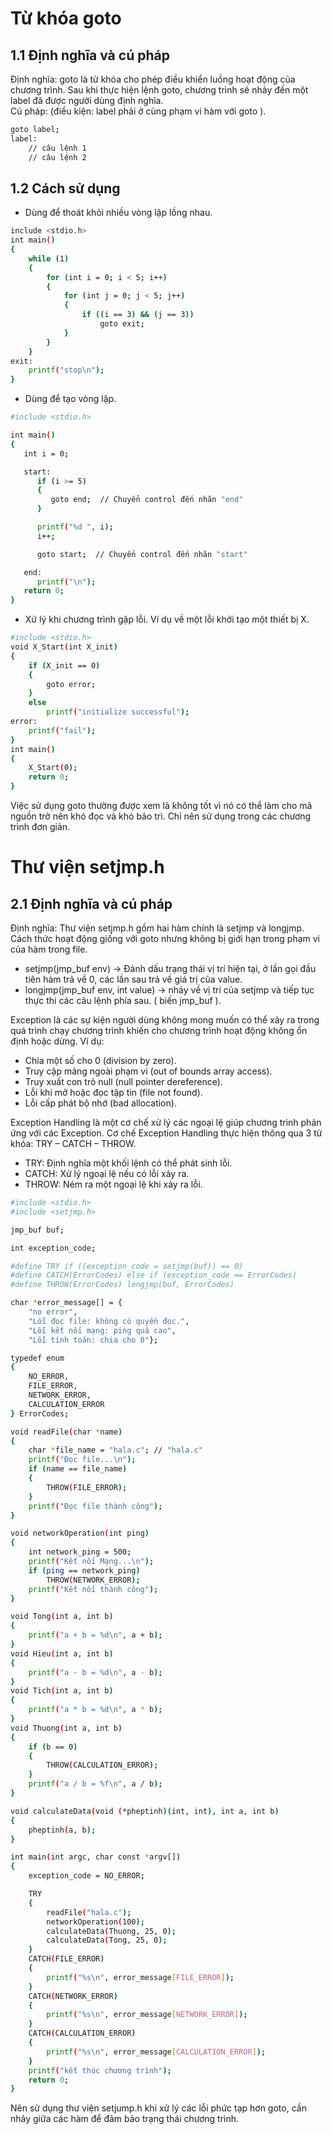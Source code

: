 # Từ khóa goto
## 1.1 Định nghĩa và cú pháp
Định nghĩa: goto là từ khóa cho phép điều khiển luồng hoạt động của chương trình. Sau khi thực hiện lệnh goto, chương trình sẽ nhảy đến một label đã được người dùng định nghĩa.    
Cú pháp:  (điều kiện: label phải ở cùng phạm vi hàm với goto ).
``` bash
goto label;
label: 
	// câu lệnh 1	
 	// câu lệnh 2
```
## 1.2 Cách sử dụng
+ Dùng để thoát khỏi nhiều vòng lặp lồng nhau.
``` bash
include <stdio.h>
int main()
{
    while (1)
    {
        for (int i = 0; i < 5; i++)
        {
            for (int j = 0; j < 5; j++)
            {
                if ((i == 3) && (j == 3))
                    goto exit;
            }
        }
    }
exit:
    printf("stop\n");
}
```
+ Dùng để tạo vòng lặp.
``` bash
#include <stdio.h>

int main()
{
   int i = 0;

   start:
      if (i >= 5)
      {
         goto end;  // Chuyển control đến nhãn "end"
      }

      printf("%d ", i);
      i++;

      goto start;  // Chuyển control đến nhãn "start"

   end:
      printf("\n");
   return 0;
}
```
+ Xử lý khi chương trình gặp lỗi. Ví dụ về một lỗi khởi tạo một thiết bị X.
``` bash
#include <stdio.h>
void X_Start(int X_init)
{
    if (X_init == 0)
    {
        goto error;
    }
    else
        printf("initialize successful");
error:
    printf("fail");
}
int main()
{
    X_Start(0);
    return 0;
}
```
Việc sử dụng goto thường được xem là không tốt vì nó có thể làm cho mã nguồn trở nên khó đọc và khó bảo trì. Chỉ nên sử dụng trong các chương trình đơn giản. 
# Thư viện setjmp.h
## 2.1 Định nghĩa và cú pháp
Định nghĩa: Thư viện setjmp.h gồm hai hàm chính là setjmp và longjmp. Cách thức hoạt động giống với goto nhưng không bị giới hạn trong phạm vi của hàm trong file.  
+ setjmp(jmp_buf  env) -> Đánh dấu trạng thái vị trí hiện tại, ở lần gọi đầu tiên hàm trả về 0, các lần sau trả về giá trị của value.
+ longjmp(jmp_buf  env, int  value) -> nhảy về vị trí của setjmp và tiếp tục thực thi các câu lệnh phía sau. ( biến jmp_buf ).

Exception là các sự kiện người dùng không mong muốn có thể xảy ra trong quá trình chạy chương trình khiến cho chương trình hoạt động không ổn định hoặc dừng. Ví dụ:
+	Chia một số cho 0 (division by zero).
+	Truy cập mảng ngoài phạm vi (out of bounds array access).
+	Truy xuất con trỏ null (null pointer dereference).
+	Lỗi khi mở hoặc đọc tập tin (file not found).
+	Lỗi cấp phát bộ nhớ (bad allocation).

Exception Handling là một cơ chế xử lý các ngoại lệ giúp chương trình phản ứng với các Exception. Cơ chế Exception Handling thực hiện thông qua 3 từ khóa: TRY – CATCH – THROW.
+	TRY: Định nghĩa một khối lệnh có thể phát sinh lỗi.
+	CATCH: Xử lý ngoại lệ nếu có lỗi xảy ra.
+	THROW: Ném ra một ngoại lệ khi xảy ra lỗi.
``` bash
#include <stdio.h>
#include <setjmp.h>

jmp_buf buf;

int exception_code;

#define TRY if ((exception_code = setjmp(buf)) == 0)
#define CATCH(ErrorCodes) else if (exception_code == ErrorCodes)
#define THROW(ErrorCodes) longjmp(buf, ErrorCodes)

char *error_message[] = {
    "no error",
    "Lỗi đọc file: không có quyền đọc.",
    "Lỗi kết nối mạng: ping quá cao",
    "Lỗi tính toán: chia cho 0"};

typedef enum
{
    NO_ERROR,
    FILE_ERROR,
    NETWORK_ERROR,
    CALCULATION_ERROR
} ErrorCodes;

void readFile(char *name)
{
    char *file_name = "hala.c"; // "hala.c"
    printf("Đọc file...\n");
    if (name == file_name)
    {
        THROW(FILE_ERROR);
    }
    printf("Đọc file thành công");
}

void networkOperation(int ping)
{
    int network_ping = 500;
    printf("Kết nối Mạng...\n");
    if (ping == network_ping)
        THROW(NETWORK_ERROR);
    printf("Kết nối thành công");
}

void Tong(int a, int b)
{
    printf("a + b = %d\n", a + b);
}
void Hieu(int a, int b)
{
    printf("a - b = %d\n", a - b);
}
void Tich(int a, int b)
{
    printf("a * b = %d\n", a * b);
}
void Thuong(int a, int b)
{
    if (b == 0)
    {
        THROW(CALCULATION_ERROR);
    }
    printf("a / b = %f\n", a / b);
}

void calculateData(void (*pheptinh)(int, int), int a, int b)
{
    pheptinh(a, b);
}

int main(int argc, char const *argv[])
{
    exception_code = NO_ERROR;

    TRY
    {
        readFile("hala.c");
        networkOperation(100);
        calculateData(Thuong, 25, 0);
        calculateData(Tong, 25, 0);
    }
    CATCH(FILE_ERROR)
    {
        printf("%s\n", error_message[FILE_ERROR]);
    }
    CATCH(NETWORK_ERROR)
    {
        printf("%s\n", error_message[NETWORK_ERROR]);
    }
    CATCH(CALCULATION_ERROR)
    {
        printf("%s\n", error_message[CALCULATION_ERROR]);
    }
    printf("kết thúc chương trình");
    return 0;
}
```

Nên sử dụng thư viện setjump.h khi xử lý các lỗi phức tạp hơn goto, cần nhảy giữa các hàm để đảm bảo trạng thái chương trình.
